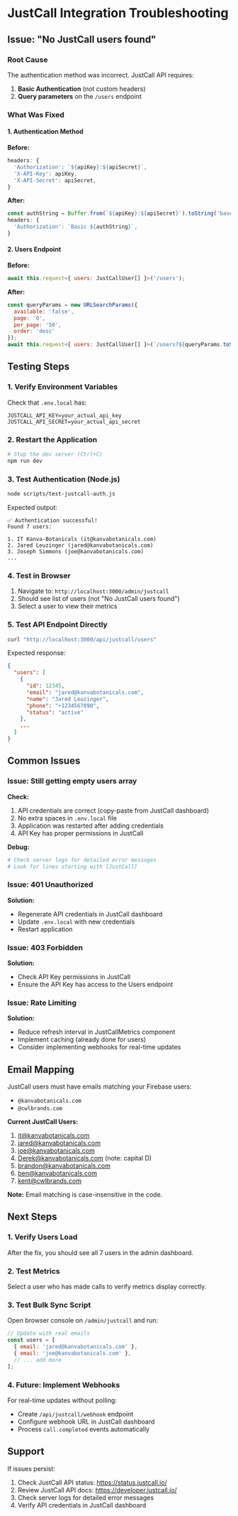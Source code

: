 # JustCall Integration Troubleshooting

## Issue: "No JustCall users found"

### Root Cause
The authentication method was incorrect. JustCall API requires:
1. **Basic Authentication** (not custom headers)
2. **Query parameters** on the `/users` endpoint

### What Was Fixed

#### 1. Authentication Method
**Before:**
```javascript
headers: {
  'Authorization': `${apiKey}:${apiSecret}`,
  'X-API-Key': apiKey,
  'X-API-Secret': apiSecret,
}
```

**After:**
```javascript
const authString = Buffer.from(`${apiKey}:${apiSecret}`).toString('base64');
headers: {
  'Authorization': `Basic ${authString}`,
}
```

#### 2. Users Endpoint
**Before:**
```javascript
await this.request<{ users: JustCallUser[] }>('/users');
```

**After:**
```javascript
const queryParams = new URLSearchParams({
  available: 'false',
  page: '0',
  per_page: '50',
  order: 'desc'
});
await this.request<{ users: JustCallUser[] }>(`/users?${queryParams.toString()}`);
```

## Testing Steps

### 1. Verify Environment Variables
Check that `.env.local` has:
```env
JUSTCALL_API_KEY=your_actual_api_key
JUSTCALL_API_SECRET=your_actual_api_secret
```

### 2. Restart the Application
```bash
# Stop the dev server (Ctrl+C)
npm run dev
```

### 3. Test Authentication (Node.js)
```bash
node scripts/test-justcall-auth.js
```

Expected output:
```
✅ Authentication successful!
Found 7 users:

1. IT Kanva-Botanicals (it@kanvabotanicals.com)
2. Jared Leuzinger (jared@kanvabotanicals.com)
3. Joseph Simmons (joe@kanvabotanicals.com)
...
```

### 4. Test in Browser
1. Navigate to: `http://localhost:3000/admin/justcall`
2. Should see list of users (not "No JustCall users found")
3. Select a user to view their metrics

### 5. Test API Endpoint Directly
```bash
curl "http://localhost:3000/api/justcall/users"
```

Expected response:
```json
{
  "users": [
    {
      "id": 12345,
      "email": "jared@kanvabotanicals.com",
      "name": "Jared Leuzinger",
      "phone": "+1234567890",
      "status": "active"
    },
    ...
  ]
}
```

## Common Issues

### Issue: Still getting empty users array

**Check:**
1. API credentials are correct (copy-paste from JustCall dashboard)
2. No extra spaces in `.env.local` file
3. Application was restarted after adding credentials
4. API Key has proper permissions in JustCall

**Debug:**
```bash
# Check server logs for detailed error messages
# Look for lines starting with [JustCall]
```

### Issue: 401 Unauthorized

**Solution:**
- Regenerate API credentials in JustCall dashboard
- Update `.env.local` with new credentials
- Restart application

### Issue: 403 Forbidden

**Solution:**
- Check API Key permissions in JustCall
- Ensure the API Key has access to the Users endpoint

### Issue: Rate Limiting

**Solution:**
- Reduce refresh interval in JustCallMetrics component
- Implement caching (already done for users)
- Consider implementing webhooks for real-time updates

## Email Mapping

JustCall users must have emails matching your Firebase users:
- `@kanvabotanicals.com`
- `@cwlbrands.com`

**Current JustCall Users:**
1. it@kanvabotanicals.com
2. jared@kanvabotanicals.com
3. joe@kanvabotanicals.com
4. Derek@kanvabotanicals.com (note: capital D)
5. brandon@kanvabotanicals.com
6. ben@kanvabotanicals.com
7. kent@cwlbrands.com

**Note:** Email matching is case-insensitive in the code.

## Next Steps

### 1. Verify Users Load
After the fix, you should see all 7 users in the admin dashboard.

### 2. Test Metrics
Select a user who has made calls to verify metrics display correctly.

### 3. Test Bulk Sync Script
Open browser console on `/admin/justcall` and run:
```javascript
// Update with real emails
const users = [
  { email: 'jared@kanvabotanicals.com' },
  { email: 'joe@kanvabotanicals.com' },
  // ... add more
];
```

### 4. Future: Implement Webhooks
For real-time updates without polling:
- Create `/api/justcall/webhook` endpoint
- Configure webhook URL in JustCall dashboard
- Process `call.completed` events automatically

## Support

If issues persist:
1. Check JustCall API status: https://status.justcall.io/
2. Review JustCall API docs: https://developer.justcall.io/
3. Check server logs for detailed error messages
4. Verify API credentials in JustCall dashboard
